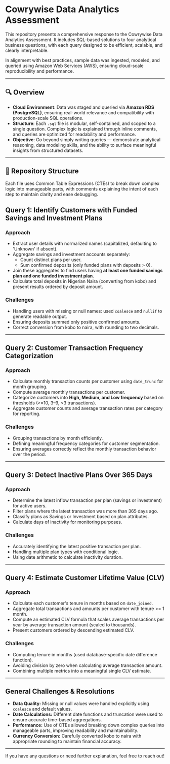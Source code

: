 # Cowrywise Data Analytics Assessment

This repository presents a comprehensive response to the Cowrywise Data Analytics Assessment. It includes SQL-based solutions to four analytical business questions, with each query designed to be efficient, scalable, and clearly interpretable.

In alignment with best practices, sample data was ingested, modeled, and queried using Amazon Web Services (AWS), ensuring cloud-scale reproducibility and performance.

---

## 🔍 Overview

- **Cloud Environment**: Data was staged and queried via **Amazon RDS (PostgreSQL)**, ensuring real-world relevance and compatibility with production-scale SQL operations.
- **Structure**: Each `.sql` file is modular, self-contained, and scoped to a single question. Complex logic is explained through inline comments, and queries are optimized for readability and performance.
- **Objective**: Go beyond simply writing queries — demonstrate analytical reasoning, data modeling skills, and the ability to surface meaningful insights from structured datasets.

---

## 📁 Repository Structure

Each file uses Common Table Expressions (CTEs) to break down complex logic into manageable parts, with comments explaining the intent of each step to maintain clarity and ease debugging.


## Query 1: Identify Customers with Funded Savings and Investment Plans

### Approach
- Extract user details with normalized names (capitalized, defaulting to 'Unknown' if absent).
- Aggregate savings and investment accounts separately:
  - Count distinct plans per user.
  - Sum confirmed deposits (only funded plans with deposits > 0).
- Join these aggregates to find users having **at least one funded savings plan and one funded investment plan**.
- Calculate total deposits in Nigerian Naira (converting from kobo) and present results ordered by deposit amount.

### Challenges
- Handling users with missing or null names: used `coalesce` and `nullif` to generate readable output.
- Ensuring deposits summed only positive confirmed amounts.
- Correct conversion from kobo to naira, with rounding to two decimals.

---

## Query 2: Customer Transaction Frequency Categorization

### Approach
- Calculate monthly transaction counts per customer using `date_trunc` for month grouping.
- Compute average monthly transactions per customer.
- Categorize customers into **High, Medium, and Low frequency** based on thresholds (>=10, 3–9, <3 transactions).
- Aggregate customer counts and average transaction rates per category for reporting.

### Challenges
- Grouping transactions by month efficiently.
- Defining meaningful frequency categories for customer segmentation.
- Ensuring averages correctly reflect the monthly transaction behavior over the period.

---

## Query 3: Detect Inactive Plans Over 365 Days

### Approach
- Determine the latest inflow transaction per plan (savings or investment) for active users.
- Filter plans where the latest transaction was more than 365 days ago.
- Classify plans as Savings or Investment based on plan attributes.
- Calculate days of inactivity for monitoring purposes.

### Challenges
- Accurately identifying the latest positive transaction per plan.
- Handling multiple plan types with conditional logic.
- Using date arithmetic to calculate inactivity duration.

---

## Query 4: Estimate Customer Lifetime Value (CLV)

### Approach
- Calculate each customer's tenure in months based on `date_joined`.
- Aggregate total transactions and amounts per customer with tenure >= 1 month.
- Compute an estimated CLV formula that scales average transactions per year by average transaction amount (scaled to thousands).
- Present customers ordered by descending estimated CLV.

### Challenges
- Computing tenure in months (used database-specific date difference function).
- Avoiding division by zero when calculating average transaction amount.
- Combining multiple metrics into a meaningful single CLV estimate.

---

## General Challenges & Resolutions

- **Data Quality:** Missing or null values were handled explicitly using `coalesce` and default values.
- **Date Calculations:** Different date functions and truncation were used to ensure accurate time-based aggregations.
- **Performance:** Use of CTEs allowed breaking down complex queries into manageable parts, improving readability and maintainability.
- **Currency Conversion:** Carefully converted kobo to naira with appropriate rounding to maintain financial accuracy.

---

If you have any questions or need further explanation, feel free to reach out!




